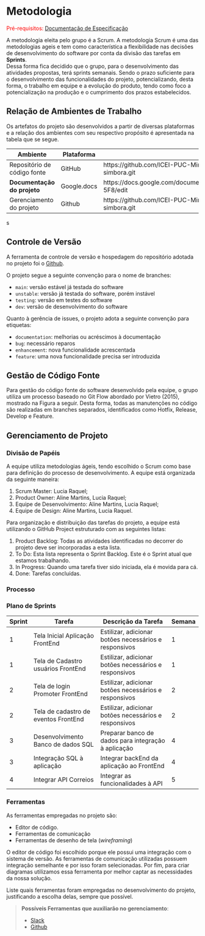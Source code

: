 
# Metodologia

<span style="color:red">Pré-requisitos: <a href="2-Especificação do Projeto.md"> Documentação de Especificação</a></span>

A metodologia eleita pelo grupo é a Scrum. A metodologia Scrum é uma das metodologias ageis e tem como característica a flexibilidade nas decisões de desenvolvimento do software por conta da divisão das tarefas em <b>Sprints</b>.<br>
Dessa forma fica decidido que o grupo, para o desenvolvimento das atividades propostas, terá sprints semanais. Sendo o prazo suficiente para o desenvolvimento das funcionalidades do projeto, potencializando, desta forma, o trabalho em equipe e a evolução do produto, tendo como foco a potencialização na produção e o cumprimento dos prazos estabelecidos.<br>

## Relação de Ambientes de Trabalho

Os artefatos do projeto são desenvolvidos a partir de diversas plataformas e a relação dos ambientes com seu respectivo propósito é apresentada na tabela que se segue.

<table>
 <thead>
  <th>
Ambiente
  </th>
  <th>
Plataforma

  </th>
  <th>
Link de acesso
  </th>
 </thead>
 <tbody>
  <td>Repositório de código fonte </td>
  <td>GitHub </td>
  <td>https://github.com/ICEI-PUC-Minas-PMV-ADS/pmv-ads-2022-1-e2-proj-int-t6-simbora.git  </td>
  <tr><td><b>Documentação do projeto </b></td>
      <td>Google.docs</td>
      <td>https://docs.google.com/document/d/1z1fkUxMW35rLXXbT5kevD8mt1kMQ60_QO_EvD0p-5F8/edit </td></tr>
   <tr><td>Gerenciamento do projeto</td>
       <td>Github </td>
     <td>https://github.com/ICEI-PUC-Minas-PMV-ADS/pmv-ads-2022-1-e2-proj-int-t6-simbora.git </td>
 </tbody>
</table>s

## Controle de Versão

A ferramenta de controle de versão e hospedagem do repositório adotada no projeto foi o [Github](https://github.com).

O projeto segue a seguinte convenção para o nome de branches:

- `main`: versão estável já testada do software
- `unstable`: versão já testada do software, porém instável
- `testing`: versão em testes do software
- `dev`: versão de desenvolvimento do software

Quanto à gerência de issues, o projeto adota a seguinte convenção para
etiquetas:

- `documentation`: melhorias ou acréscimos à documentação
- `bug`: necessário reparos
- `enhancement`: nova funcionalidade acrescentada
- `feature`: uma nova funcionalidade precisa ser introduzida

## Gestão de Código Fonte

Para gestão do código fonte do software desenvolvido pela equipe, o grupo utiliza um processo baseado no Git Flow abordado por Vietro (2015), mostrado na Figura a seguir. Desta forma, todas as manutenções no código são realizadas em branches separados, identificados como Hotfix, Release, Develop e Feature.

## Gerenciamento de Projeto

### Divisão de Papéis

A equipe utiliza metodologias ágeis, tendo escolhido o Scrum como base para definição do processo de desenvolvimento.
  A equipe está organizada da seguinte maneira:

1. Scrum Master: Lucia Raquel;
2. Product Owner:  Aline Martins, Lucia Raquel;
3. Equipe de Desenvolvimento: Aline Martins, Lucia Raquel;
4. Equipe de Design: Aline Martins, Lucia Raquel.

Para organização e distribuição das tarefas do projeto, a equipe está utilizando o GitHub Project estruturado com as seguintes listas:  

1. Product Backlog: Todas as atividades identificadas no decorrer do projeto deve ser incorporadas a esta lista.
2. To Do: Esta lista representa o Sprint Backlog. Este é o Sprint atual que estamos trabalhando.
3. In Progress: Quando uma tarefa tiver sido iniciada, ela é movida para cá.
4. Done: Tarefas concluídas.

### Processo

### Plano de Sprints

<table>
 <thead>
  <th>
Sprint
  </th>
  <th>
Tarefa

  </th>
  <th>
Descrição da Tarefa
  </th>
  <th>
Semana
  </th>
 </thead>
 <tbody>
  <td>1</td>
  <td>Tela Inicial Aplicação FrontEnd </td>
  <td>Estilizar, adicionar botões necessários e responsivos </td>
  <td>1</td>
  <tr><td>1</td>
      <td>Tela de Cadastro usuários FrontEnd</td>
      <td>Estilizar, adicionar botões necessários e responsivos</td>
  <td>1</td></tr>
   <tr><td>2</td>
       <td>Tela de login Promoter FrontEnd </td>
     <td>Estilizar, adicionar botões necessários e responsivos </td>
    <td>2</td>
  <tr><td>2</td><td>Tela de cadastro de eventos FrontEnd</td><td>Estilizar, adicionar botões necessários e responsivos</td><td>2</td></tr>
  <tr><td>3</td><td>Desenvolvimento Banco de dados SQL</td><td>Preparar banco de dados para integração à aplicação</td><td>4</td></tr>
  <tr><td>3</td><td>Integração SQL à aplicação</td><td>Integrar backEnd da aplicação ao FrontEnd</td><td>4</td></tr>
  <tr><td>4</td><td>Integrar API Correios</td><td>Integrar as funcionalidades à API</td><td>5</td></tr>
 </tbody>
</table>

### Ferramentas

As ferramentas empregadas no projeto são:

- Editor de código.
- Ferramentas de comunicação
- Ferramentas de desenho de tela (_wireframing_)

O editor de código foi escolhido porque ele possui uma integração com o
sistema de versão. As ferramentas de comunicação utilizadas possuem
integração semelhante e por isso foram selecionadas. Por fim, para criar
diagramas utilizamos essa ferramenta por melhor captar as
necessidades da nossa solução.

Liste quais ferramentas foram empregadas no desenvolvimento do projeto, justificando a escolha delas, sempre que possível.

> **Possíveis Ferramentas que auxiliarão no gerenciamento**:
>
> - [Slack](https://slack.com/)
> - [Github](https://github.com/)
